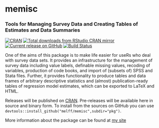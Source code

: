 # memisc 
### Tools for Managing Survey Data and Creating Tables of Estimates and Data Summaries

[![CRAN](http://www.r-pkg.org/badges/version/memisc)](http://cran.rstudio.com/package=memisc) 
[![Total downloads from RStudio CRAN mirror](http://cranlogs.r-pkg.org/badges/grand-total/memisc)](http://cran.r-project.org/web/packages/memisc/index.html)
[![Current release on GitHub](http://img.shields.io/github/release/melff/memisc.svg)](http://github.com/melff/memisc/releases/)
[![Build Status](https://travis-ci.org/melff/memisc.svg?branch=master)](https://travis-ci.org/melff/memisc) 

<!--[![Build status](https://ci.appveyor.com/api/projects/status/iav1id61lmlh7nkb?svg=true)](https://ci.appveyor.com/project/melff/memisc) one CI is enough .. -->

One of the aims of this package is to make life easier for useRs who deal with survey data sets. It provides an infrastructure for the management of survey data including value labels, definable missing values, recoding of variables, production of code books, and import of (subsets of) SPSS and Stata files. Further, it provides functionality to produce tables and data frames of arbitrary descriptive statistics and (almost) publication-ready tables of regression model estimates, which can be exported to LaTeX and HTML.

Releases will be published on [CRAN](http://cran.r-project.org/web/packages/memisc/). Pre-releases will be available here in source and binary form. To install from the sources on GitHub you can use `devtools::install_github("melff/memisc",subdir="pkg")`.

More information about the package can be found at [my site](http://www.martin-elff.net/software/memisc/)
